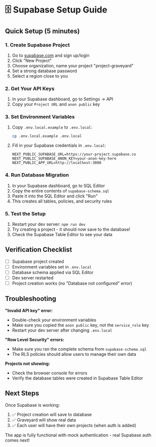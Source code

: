 # 🗄️ Supabase Setup Guide

## Quick Setup (5 minutes)

### 1. Create Supabase Project
1. Go to [supabase.com](https://supabase.com) and sign up/login
2. Click "New Project"
3. Choose organization, name your project "project-graveyard"
4. Set a strong database password
5. Select a region close to you

### 2. Get Your API Keys
1. In your Supabase dashboard, go to Settings → API
2. Copy your `Project URL` and `anon public` key

### 3. Set Environment Variables
1. Copy `.env.local.example` to `.env.local`:
   ```bash
   cp .env.local.example .env.local
   ```

2. Fill in your Supabase credentials in `.env.local`:
   ```env
   NEXT_PUBLIC_SUPABASE_URL=https://your-project.supabase.co
   NEXT_PUBLIC_SUPABASE_ANON_KEY=your-anon-key-here
   NEXT_PUBLIC_APP_URL=http://localhost:3000
   ```

### 4. Run Database Migration
1. In your Supabase dashboard, go to SQL Editor
2. Copy the entire contents of `supabase-schema.sql`
3. Paste it into the SQL Editor and click "Run"
4. This creates all tables, policies, and security rules

### 5. Test the Setup
1. Restart your dev server: `npm run dev`
2. Try creating a project - it should now save to the database!
3. Check the Supabase Table Editor to see your data

## Verification Checklist

- [ ] Supabase project created
- [ ] Environment variables set in `.env.local`
- [ ] Database schema applied via SQL Editor
- [ ] Dev server restarted
- [ ] Project creation works (no "Database not configured" error)

## Troubleshooting

**"Invalid API key" error:**
- Double-check your environment variables
- Make sure you copied the `anon public` key, not the `service_role` key
- Restart your dev server after changing `.env.local`

**"Row Level Security" errors:**
- Make sure you ran the complete schema from `supabase-schema.sql`
- The RLS policies should allow users to manage their own data

**Projects not showing:**
- Check the browser console for errors
- Verify the database tables were created in Supabase Table Editor

## Next Steps

Once Supabase is working:
1. ✅ Project creation will save to database
2. ✅ Graveyard will show real data
3. ✅ Each user will have their own projects (when auth is added)

The app is fully functional with mock authentication - real Supabase auth comes next!